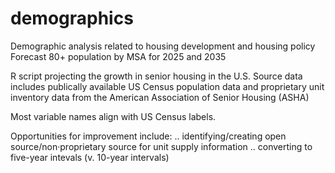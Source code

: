 # demographics 
Demographic analysis related to housing development and housing policy
Forecast 80+ population by MSA for 2025 and 2035


R script projecting the growth in senior housing in the U.S. 
Source data includes publically available US Census population data and proprietary unit inventory data from the American Association of Senior Housing (ASHA)

Most variable names align with US Census labels.

Opportunities for improvement include:
.. identifying/creating open source/non·proprietary source for unit supply information
.. converting to five-year intevals (v. 10-year intervals)

